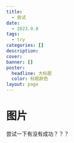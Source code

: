 ```yaml
---
title:
  - 尝试
date:
  - 2023.9.8
tags:
  - try
categories: []
description: 
cover: 
banner: []
poster:
  headline: 大标题
  color: 标题颜色
layout: page
---
```



<!--more-->
# 图片
尝试一下有没有成功？？？


